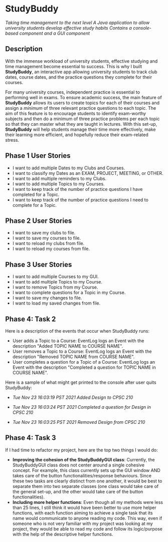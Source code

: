 # StudyBuddy
*Taking time management to the next level*
*A Java application to allow university students develop effective study habits*
*Contains a console-based component and a GUI component*

## Description

With the immense workload of university students, effective studying and time management become essential 
to success. This is why I built **StudyBuddy**, an interactive app allowing university students 
to track club dates, course dates, and the practice questions they complete for their courses. 

For many university courses, independent practice is essential to performing well in exams. 
To ensure academic success, the main feature of **StudyBuddy** allows its users to create topics for 
each of their courses and assign a *minimum* of three relevant practice questions to each topic. 
The aim of this feature is to encourage students to identify exam-worthy subjects and then 
do a minimum of three practice problems per each topic so that they can master what they are taught in lectures.
With this set-up, **StudyBuddy** will help students manage their time more effectively, make their 
learning more efficient, and hopefully reduce their exam-related stress.
 
## Phase 1 User Stories
- I want to add multiple Dates to my Clubs and Courses.
- I want to classify my Dates as an EXAM, PROJECT, MEETING, or OTHER.
- I want to add multiple reminders to my Clubs.
- I want to add multiple Topics to my Courses.
- I want to keep track of the number of practice questions I have completed for a Topic.
- I want to keep track of the number of practice questions I need to complete for a Topic.
## Phase 2 User Stories
- I want to save my clubs to file.
- I want to save my courses to file.
- I want to reload my clubs from file.
- I want to reload my courses from file.

## Phase 3 User Stories
- I want to add multiple Courses to my GUI.
- I want to add multiple Topics to my Course.
- I want to remove Topics from my Course.
- I want to complete questions for a Topic in my Course.
- I want to save my changes to file.
- I want to load my saved changes from file.
 
## Phase 4: Task 2
Here is a description of the events that occur when StudyBuddy runs:
- User adds a Topic to a Course: EventLog logs an Event with the description "Added TOPIC NAME to COURSE NAME".
- User removes a Topic to a Course: EventLog logs an Event with the description "Removed TOPIC NAME from COURSE NAME".
- User completes a question for a Topic of a Course: EventLog logs an Event with the description 
"Completed a question for TOPIC NAME in COURSE NAME".

Here is a sample of what might get printed to the console after user quits StudyBuddy:

- *Tue Nov 23 16:03:19 PST 2021
Added Design to CPSC 210*

- *Tue Nov 23 16:03:24 PST 2021
Completed a question for Design in CPSC 210*

- *Tue Nov 23 16:03:25 PST 2021
Removed Design from CPSC 210*

## Phase 4: Task 3
If I had  time to refactor my project, here are the top two things I would do:
- **Improving the cohesion of the StudyBuddyGUI class**: Currently, the StudyBuddyGUI class does not center around a
single cohesive concept. For example, this class currently sets up the GUI window AND takes care of the button 
functionalities/response behaviours. Since these two tasks are clearly distinct from one another, it would be best to
separate them into two separate classes (one class would take care of the general set-up, and the other would take
care of the button functionalities). 
- **Including more helper functions**: Even though all my methods were less than 25 lines, I still think it would have
been better to use more helper functions, with each function aiming to achieve a single task that its name would
communicate to anyone reading my code. This way, even if someone who is not very familiar with my project was looking 
at my project, they would be able to read my code and follow its logic/purpose with the help of 
the descriptive helper functions.
